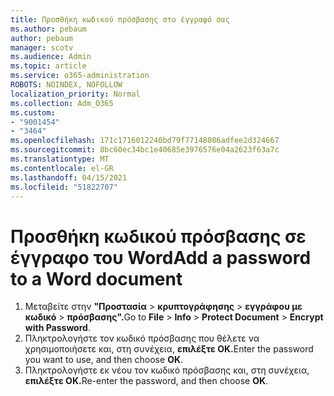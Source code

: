 ```yaml
---
title: Προσθήκη κωδικού πρόσβασης στο έγγραφό σας
ms.author: pebaum
author: pebaum
manager: scotv
ms.audience: Admin
ms.topic: article
ms.service: o365-administration
ROBOTS: NOINDEX, NOFOLLOW
localization_priority: Normal
ms.collection: Adm_O365
ms.custom:
- "9001454"
- "3464"
ms.openlocfilehash: 171c1716012240bd79f77148086adfee2d324667
ms.sourcegitcommit: 8bc60ec34bc1e40685e3976576e04a2623f63a7c
ms.translationtype: MT
ms.contentlocale: el-GR
ms.lasthandoff: 04/15/2021
ms.locfileid: "51822707"
---
```

# <a name="add-a-password-to-a-word-document"></a><span data-ttu-id="75442-102">Προσθήκη κωδικού πρόσβασης σε έγγραφο του Word</span><span class="sxs-lookup"><span data-stu-id="75442-102">Add a password to a Word document</span></span>

1. <span data-ttu-id="75442-103">Μεταβείτε στην **"Προστασία**  >  **κρυπτογράφησης**  >  **εγγράφου με κωδικό**  >  **πρόσβασης".**</span><span class="sxs-lookup"><span data-stu-id="75442-103">Go to **File** > **Info** > **Protect Document** > **Encrypt with Password**.</span></span>
2. <span data-ttu-id="75442-104">Πληκτρολογήστε τον κωδικό πρόσβασης που θέλετε να χρησιμοποιήσετε και, στη συνέχεια, **επιλέξτε OK.**</span><span class="sxs-lookup"><span data-stu-id="75442-104">Enter the password you want to use, and then choose **OK**.</span></span>
3. <span data-ttu-id="75442-105">Πληκτρολογήστε εκ νέου τον κωδικό πρόσβασης και, στη συνέχεια, **επιλέξτε OK.**</span><span class="sxs-lookup"><span data-stu-id="75442-105">Re-enter the password, and then choose **OK**.</span></span>